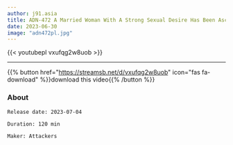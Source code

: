 ```yaml
---
author: j91.asia
title: ADN-472 A Married Woman With A Strong Sexual Desire Has Been Ascetic For Two Weeks Since Her Father-in-law Rolled In. I Was Frustrated With My Father-in-law's Cock. Natsume Saiharu
date: 2023-06-30
image: "adn472pl.jpg"
---
```



{{< youtubepl vxufqg2w8uob >}}
___

{{% button href="https://streamsb.net/d/vxufqg2w8uob" icon="fas fa-download" %}}download this video{{% /button %}}
### About

`Release date: 2023-07-04`

`Duration: 120 min`

`Maker:	Attackers`